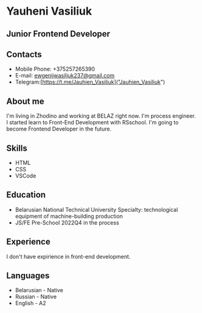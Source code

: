# Yauheni Vasiliuk
## Junior Frontend Developer
## Contacts
+ Mobile Phone: +375257265390
+ E-mail: ewgenijwasiljuk237@gmail.com
+ Telegram:[https://t.me/Jauhien_Vasiliuk]("Jauhien_Vasiliuk")
## About me
I'm living in Zhodino and working at BELAZ right now. I'm process engineer. I started learn to Front-End Development with RSschool.
I'm going to become Frontend Developer in the future.
## Skills 
+ HTML
+ CSS
+ VSCode
## Education
+ Belarusian National Technical University
  Specialty: technological equipment of machine-building production
+ JS/FE Pre-School 2022Q4 in the process
## Experience
I don't have expirience in front-end development.
## Languages
+ Belarusian - Native
+ Russian - Native
+ English - A2
